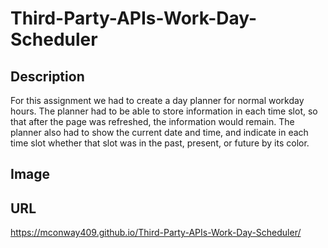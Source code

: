 # Third-Party-APIs-Work-Day-Scheduler

## Description

For this assignment we had to create a day planner for normal workday hours.  The planner had to be able to store information in each time slot, so that after the page was refreshed, the information would remain. The planner also had to show the current date and time, and indicate in each time slot whether that slot was in the past, present, or future by its color.

## Image


## URL

https://mconway409.github.io/Third-Party-APIs-Work-Day-Scheduler/
